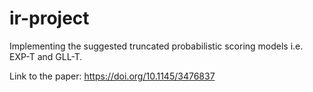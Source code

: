 # ir-project
Implementing the suggested truncated probabilistic scoring models i.e. EXP-T and GLL-T.

Link to the paper: https://doi.org/10.1145/3476837
